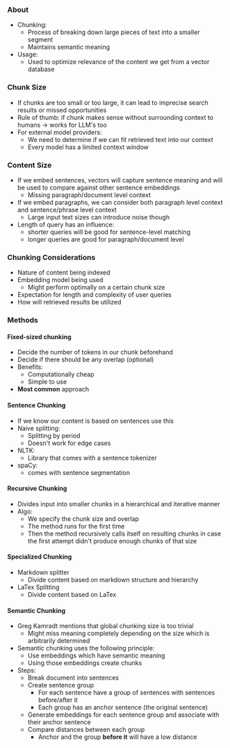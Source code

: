 ### About
* Chunking: 
	* Process of breaking down large pieces of text into a smaller segment
	* Maintains semantic meaning
* Usage:
	* Used to optimize relevance of the content we get from a vector database
### Chunk Size
* If chunks are too small or too large, it can lead to imprecise search results or missed opportunities 
* Rule of thumb: if chunk makes sense without surrounding context to humans -> works for LLM's too
* For external model providers:
	* We need to determine if we can fit retrieved text into our context 
	* Every model has a limited context window
### Content Size
* If we embed sentences, vectors will capture sentence meaning and will be used to compare against other sentence embeddings
	* Missing paragraph/document level context
* If we embed paragraphs, we can consider both paragraph level context and sentence/phrase level context
	* Large input text sizes can introduce noise though
* Length of query has an influence:
	* shorter queries will be good for sentence-level matching
	* longer queries are good for paragraph/document level
### Chunking Considerations
* Nature of content being indexed
* Embedding model being used
	* Might perform optimally on a certain chunk size
* Expectation for length and complexity of user queries
* How will retrieved results be utilized
### Methods
#### Fixed-sized chunking
* Decide the number of tokens in our chunk beforehand
* Decide if there should be any overlap (optional)
* Benefits:
	* Computationally cheap
	* Simple to use
* **Most common** approach
#### Sentence Chunking
* If we know our content is based on sentences use this
* Naive splitting:
	* Splitting by period
	* Doesn't work for edge cases
* NLTK:
	* Library that comes with a sentence tokenizer
* spaCy:
	* comes with sentence segmentation
#### Recursive Chunking
 * Divides input into smaller chunks in a hierarchical and iterative manner
 * Algo:
	 * We specify the chunk size and overlap
	 * The method runs for the first time
	 * Then the method recursively calls itself on resulting chunks in case the first attempt didn't produce enough chunks of that size
#### Specialized Chunking
* Markdown splitter
	* Divide content based on markdown structure and hierarchy
* LaTex Splitting
	* Divide content based on LaTex
#### Semantic Chunking
* Greg Kamradt mentions that global chunking size is too trivial
	* Might miss meaning completely depending on the size which is arbitrarily determined
* Semantic chunking uses the following principle:
	* Use embeddings which have semantic meaning
	* Using those embeddings create chunks
* Steps:
	* Break document into sentences
	* Create sentence group
		* For each sentence have a group of sentences with sentences before/after it
		* Each group has an anchor sentence (the original sentence)
	* Generate embeddings for each sentence group and associate with their anchor sentence
	* Compare distances between each group
		* Anchor and the group **before it** will have a low distance
